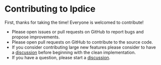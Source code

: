 # Contributing to lpdice

First, thanks for taking the time! Everyone is welcomed to contribute!

- Please open issues or pull requests on GitHub to report bugs and propose improvements.
- Please open pull requests on GitHub to contribute to the source code.
- If you consider contributing large new features please consider to have a [discussion](https://github.com/thorstenrie/lpdice/discussions) before beginning with the clean implementation.
- If you have a question, please start a [discussion](https://github.com/thorstenrie/lpdice/discussions).
